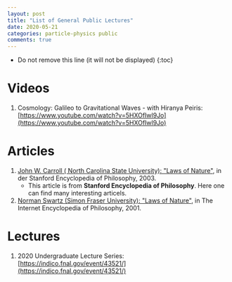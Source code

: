 ```yaml
---
layout: post
title: "List of General Public Lectures"
date: 2020-05-21
categories: particle-physics public
comments: true
---
```


* Do not remove this line (it will not be displayed)
{:toc}


# Videos

1. Cosmology: Galileo to Gravitational Waves - with Hiranya Peiris: [https://www.youtube.com/watch?v=5HXOfIwl9Jo](https://www.youtube.com/watch?v=5HXOfIwl9Jo)

# Articles

1. [John W. Carroll ( North Carolina State University): "Laws of Nature"](https://plato.stanford.edu/entries/laws-of-nature/#pagetopright), in der Stanford Encyclopedia of Philosophy, 2003.
    * This article is from **Stanford Encyclopedia of Philosophy**. Here one can find many interesting articels.
2. [Norman Swartz (Simon Fraser University): "Laws of Nature"](https://www.iep.utm.edu/lawofnat/), in The Internet Encyclopedia of Philosophy, 2001.

# Lectures

1. 2020 Undergraduate Lecture Series: [https://indico.fnal.gov/event/43521/](https://indico.fnal.gov/event/43521/)

